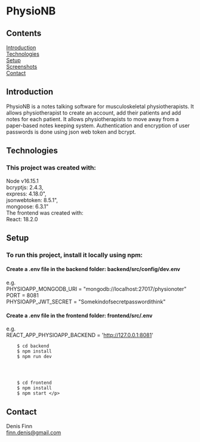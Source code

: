 # PhysioNB
## Contents
[Introduction](#introduction)  
[Technologies](#technologies)  
[Setup](#setup)  
[Screenshots](#screenshots)  
[Contact](#contact)  

## Introduction
PhysioNB is a notes talking software for musculoskeletal physiotherapists. It allows physiotherapist to create an account, add their patients and add notes for each patient. It allows physiotherapists to move away from a paper-based notes keeping system.
Authentication and encryption of user passwords is done using json web token and bcrypt.

## Technologies
### This project was created with:  
  Node v16.15.1  
  bcryptjs: 2.4.3,  
  express: 4.18.0",  
  jsonwebtoken: 8.5.1",  
  mongoose: 6.3.1"  
The frontend was created with:  
  React: 18.2.0  
  
## Setup
### To run this project, install it locally using npm:  
#### Create a .env file in the backend folder: backend/src/config/dev.env  
e.g.  
PHYSIOAPP_MONGODB_URI = "mongodb://localhost:27017/physionoter"  
PORT = 8081  
PHYSIOAPP_JWT_SECRET = "Somekindofsecretpasswordithink"    
  
#### Create a .env file in the frontend folder: frontend/src/.env  
e.g.  
REACT_APP_PHYSIOAPP_BACKEND = 'http://127.0.0.1:8081'  


        
        $ cd backend  
        $ npm install  
        $ npm run dev  
        
        
  
          
        $ cd frontend  
        $ npm install  
        $ npm start </p>
          

  
## Contact  
  Denis Finn  
  finn.denis@gmail.com  
  
